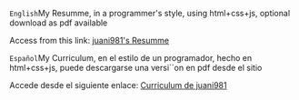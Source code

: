 `English`My Resumme, in a programmer's style, using html+css+js, optional download as pdf available

Access from this link: [juani981's Resumme](https://cv-juani981-en.netlify.app/)

`Español`My Curriculum, en el estilo de un programador, hecho en html+css+js, puede descargarse una versi´´on en pdf desde el sitio

Accede desde el siguiente enlace: [Curriculum de juani981](https://juani981cv.netlify.app/)
